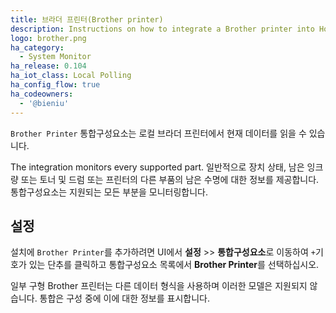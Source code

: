 ```yaml
---
title: 브라더 프린터(Brother printer)
description: Instructions on how to integrate a Brother printer into Home Assistant.
logo: brother.png
ha_category:
  - System Monitor
ha_release: 0.104
ha_iot_class: Local Polling
ha_config_flow: true
ha_codeowners:
  - '@bieniu'
---
```


`Brother Printer` 통합구성요소는 로컬 브라더 프린터에서 현재 데이터를 읽을 수 있습니다.

The integration monitors every supported part.
일반적으로 장치 상태, 남은 잉크 량 또는 토너 및 드럼 또는 프린터의 다른 부품의 남은 수명에 대한 정보를 제공합니다. 통합구성요소는 지원되는 모든 부분을 모니터링합니다.

## 설정

설치에 `Brother Printer`를 추가하려면 UI에서 **설정** >> **통합구성요소**로 이동하여 `+`기호가 있는 단추를 클릭하고 통합구성요소 목록에서 **Brother Printer**를 선택하십시오.

<div class="note warning">

일부 구형 Brother 프린터는 다른 데이터 형식을 사용하며 이러한 모델은 지원되지 않습니다. 통합은 구성 중에 이에 대한 정보를 표시합니다.

</div>
